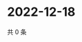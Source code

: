 # 2022-12-18

共 0 条

<!-- BEGIN WEIBO -->
<!-- 最后更新时间 Sun Dec 18 2022 10:32:56 GMT+0800 (China Standard Time) -->

<!-- END WEIBO -->
